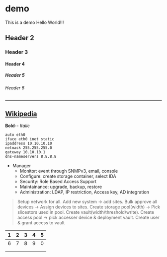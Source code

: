 # demo
This is a demo
Hello World!!!
## Header 2
### Header 3
#### Header 4
##### Header 5
###### Header 6
---------------
[Wikipedia](https://wikipedia.org)
---------------
**Bold**--
*Italic*
```
auto eth0
iface eth0 inet static
ipaddress 10.10.10.10
netmask 255.255.255.0
gateway 10.10.10.1
dns-nameservers 8.8.8.8
```
- Manager
  - Monitor: event through SNMPv3, email, console
  - Configure: create storage container, select IDA
  - Security: Role Based Access Support
  - Maintainance: upgrade, backup, restore 
  - Administration: LDAP, IP restriction, Access key, AD integration
> Setup network for all. Add new system -> add sites. Bulk approve all devices -> Assign devices to sites. Create storage pool(width) -> Pick slicestors used in pool. Create vault(width/threshold/write). Create access pool -> pick accesser device & deployment vault. Create user & grant access to vault

| 1 | 2 | 3 | 4 | 5 |
|---|---|---|---|---|
| 6 | 7 | 8 | 9 | 0 |
|   |   |   |   |   |
|   |   |   |   |   |
